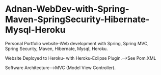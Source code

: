 # Adnan-WebDev-with-Spring-Maven-SpringSecurity-Hibernate-Mysql-Heroku
Personal Portfolio website-Web development with Spring, Spring MVC, Spring Security, Maven, Hibernate, Mysql, Heroku.



Website Deployed to Heroku- with Heroku-Eclipse Plugin.-->See Pom.XML

Software Architecture-->MVC (Model View Controller).
